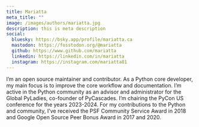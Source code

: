 ```yaml
---
title: Mariatta
meta_title: ""
image: /images/authors/mariatta.jpg
description: this is meta description
social:
  bluesky: https://bsky.app/profile/mariatta.ca
  mastodon: https://fosstodon.org/@mariatta
  github: https://www.github.com/mariatta
  linkedin: https://linkedin.com/in/mariatta
  instagram: https://instagram.com/mariatta81
---
```


I’m an open source maintainer and contributor. As a Python core developer, my
main focus is to improve the core workflow and documentation. I’m active in the
Python community as an advisor and administrator for the Global PyLadies,
co-founder of PyCascades. I’m chairing the PyCon US conference for the years
2023-2024. For my contributions to the Python and community, I’ve received the
PSF Community Service Award in 2018 and Google Open Source Peer Bonus Award in
2017 and 2020.
